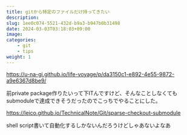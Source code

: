 ```yaml
---
title: gitから特定のファイルだけ持ってきたい
description: 
slug: 1ee0c074-5521-432d-b9a3-b947b0b31498
date: 2024-03-03T03:18:03+09:00
image: 
categories:
    - git
    - tips
weight: 1      
---
```


https://u-na-gi.github.io/life-voyage/p/da3150c1-e892-4e55-9872-a9e6367d8be9/

前private package作りたいって下ITんですけど、そんなことしなくてもsubmoduleで達成できそうだったのでこっちでやることにした。

https://leico.github.io/TechnicalNote/Git/sparse-checkout-submodule

shell script書いて自動化するしかないんだろうけどしゃあないよなあ